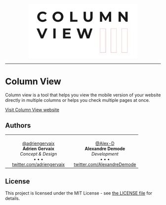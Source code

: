 <p align="center">
  <a href="https://column-view.com">
    <img src=".github/logo.svg" alt="Column View" width="70%">
  </a>
</p>


-----


# Column View

Column view is a tool that helps you view the mobile version of your website directly in multiple columns or helps you check multiple pages at once.

[Visit Column View website](https://column-view.com)


## Authors

<table>
<tbody>
  <tr width="100%">
    <td align="center" width="50%">
      <a href="https://github.com/adriengervaix">
        <img src="https://avatars2.githubusercontent.com/u/8452031?s=150&v=4" alt=""><br>
        @adriengervaix
      </a> <br>
      <strong>Adrien Gervaix</strong><br>
      <em>Concept & Design</em><br>
      &bull; &bull; &bull;<br>
      <a href="https://twitter.com/adriengervaix">
        twitter.com/adriengervaix
      </a>
    </td>
    <td align="center" width="50%">
      <a href="https://github.com/Alex-D">
        <img src="https://avatars2.githubusercontent.com/u/426843?s=150&v=4" alt=""><br>
        @Alex-D
      </a> <br>
      <strong>Alexandre Demode</strong><br>
      <em>Development</em><br>
      &bull; &bull; &bull;<br>
      <a href="https://twitter.com/AlexandreDemode">
        twitter.com/AlexandreDemode
      </a>
    </td>
  </tr>
</tbody>
</table>


## License

This project is licensed under the MIT License - see [the LICENSE file](LICENSE) for details.
